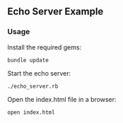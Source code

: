 ## Echo Server Example

### Usage

Install the required gems:

```shell
bundle update
```

Start the echo server:

```shell
./echo_server.rb
```

Open the index.html file in a browser:

```shell
open index.html
```
